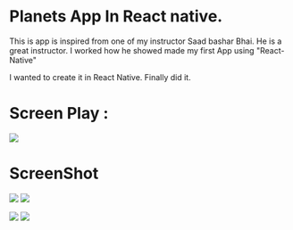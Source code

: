 # Planets App In React native.

This is app is inspired from one of my instructor Saad bashar Bhai. He is a great instructor. I worked how he showed made my first App using "React-Native"

I wanted to create it in React Native. Finally did it.

# Screen Play :

![](assets/Screenshots/screen_play.gif)

# ScreenShot
![](assets/Screenshots/Home.PNG) ![](assets/Screenshots/Details_Top.PNG)

![](assets/Screenshots/Details_bottom.PNG) ![](assets/Screenshots/Search1.jpg)
